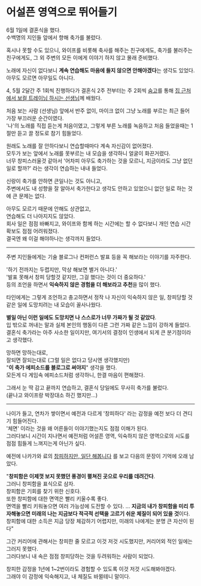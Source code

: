 # 어설픈 영역으로 뛰어들기

6월 1일에 결혼식을 했다.  
수백명의 지인들 앞에서 향해 축가를 불렀다.  
  
혹시나 못할 수도 있으니, 와이프를 비롯해 축사를 해주는 친구에게도, 축가를 불러주는 친구에게도, 그 외 주변의 모든 이에게 이야기 하지 않고 몰래 준비했다.  
  
노래에 자신이 없다보니 **계속 연습해도 마음에 들지 않으면 안해야겠다**는 생각도 있었다.  
아무도 모르면 아무일도 아니다. 
  
4, 5월 2달간 주 1회씩 진행하다가 결혼식 2주 전부터는 주 2회씩 [숨고](https://soomgo.com/?utm_source=jojoldu.tistory.com)를 통해 [집 근처에서 보컬 트레이닝 하시는 선생님](https://www.soomgo.com/profile/users/2525116)께 배웠다.  
  
처음 보는 사람 (선생님) 앞에서 반주 없이, 마이크 없이 그냥 노래를 부르는 최근 들어 가장 부끄러운 순간이였다.  
'나'의 노래를 직접 듣는게 처음이였고, 그렇게 부른 노래를 녹음하고 처음 들었을때는 1절만 듣고 끌 정도로 참기 힘들었다.
  
원래도 노래를 잘 안하다보니 연습할때마다 계속 자신감이 없어졌다.  
모두가 보는 앞에서 노래를 못부르는 내 모습을 생각하니 얼굴이 화끈거렸다.  
너무 창피스러울것 같아서 '어차피 아무도 축가하는 것을 모르니, 지금이라도 그냥 없던 일로 할까?' 라는 생각이 연습하는 내내 들었다.  
  
신랑이 축가를 안하면 큰일나는 것도 아니고,  
주변에서도 내 성향을 잘 알아서 축가한다고 생각도 안하고 있었으니 없던 일로 하는 것에 큰 문제는 없다.  
  
아무도 모르기 때문에 안해도 상관없고,  
연습해도 더 나아지지도 않았다.    
회사 일은 점점 바빠지고, 와이프와 함께 하는 시간에는 할 수 없다보니 개인 연습 시간 확보도 점점 어려워졌다.  
결국엔 왜 이걸 해야하나는 생각까지 들었다.      

---

주변 지인들에게는 기술 블로그나 컨퍼런스 발표 등을 꼭 해보라는 이야기를 자주한다.  
  
'하기 전까지는 두렵지만, 막상 해보면 별거 아니다.'  
'발표 못해서 창피 당할것 같지만, 그걸 했다는 것이 더 중요하다.'  
등의 조언을 하면서 **익숙하지 않은 경험을 더 해보라고 추천**을 많이 했다.  
  
타인에게는 그렇게 조언하고 충고하면서 정작 나 자신이 익숙하지 않은 일, 창피당할 것 같은 일에 도망치려는 내 모습이 꼴사나웠다.  
  
**별일 아닌 이런 일에도 도망치면 나 스스로가 너무 가짜가 될 것 같았다**.  
입 밖으로 꺼내는 말과 실제 본인의 행동이 다른 그런 가짜 같은 느낌이 강하게 들었다.  
결혼식 축가라는 아주 사소한 일이지만, 여기서의 결정이 인생에서 되게 큰 분기점이라고 생각했다.  
  
망하면 망하는대로,  
잘되면 잘되는대로 (그럴 일은 없다고 당시엔 생각했지만)  
"**이 축가 에피소드를 블로그로 써야지**" 생각을 했다.  
모든게 다 게임속 에피소드처럼 생각하니, 한결 마음이 편해졌다.  
  
그래서 눈 딱 감고 끝까지 연습하고, 결혼식 당일에도 무사히 축가를 불렀다.  
(끝나고 와이프랑 박장대소 하긴 했지만...)  

---

나이가 들고, 연차가 쌓이면서 예전과 다르게 '창피하다' 라는 감정을 예전 보다 더 견디기 힘들어진다.  
'체면' 이라는 것을 왜 어른들이 이야기했는지도 점점 이해가 된다.  
그러다보니 시간이 지나면서 예전처럼 어설픈 영역, 익숙하지 않은 영역으로의 시도를 점점 힘들게 느껴지는게 아닌가 싶다.  
  
예전에 나카가와 료의 [창피하지만, 일단 해봅니다](https://product.kyobobook.co.kr/detail/S000200336752) 를 보고 다음의 문장이 기억에 오래 남았다.  
  
"**창피함은 이제껏 보지 못했던 풍경이 펼쳐진 곳으로 우리를 데려간다**.  
그러니 창피함을 표식으로 삼자.  
창피함은 기회를 찾기 위한 신호다.  
또한 창피함에 대한 면역은 빨리 키울수록 좋다.  
면역을 빨리 키워놓으면 여러 가능성에 도전할 수 있다.
...
**지금의 내가 창피함을 미리 투자해놓으면 미래의 나는 지금보다 적극적 선택을 고르기 쉬운 체질이 되어 있을 것**이다.  
창피함에 대한 소득은 지금 당장 체감하기 어렵지만, 미래의 나에게는 분명 큰 자산이 된다"
  
그간 커리어에 관해서는 창피한 줄 모르고 이것 저것 시도했지만, 커리어외 적인 일에는 그러지 못했다.  
그러다보니 내 속은 점점 창피당하는 것을 두려워하는 사람이 되었다.  
  
창피한 감정을 1년에 1~2번이라도 경험할 수 있도록 이것 저것 시도해봐야겠다.  
그래야 이 감정에 익숙해지고, 내 체질도 바뀔테니 말이다.


  




  


